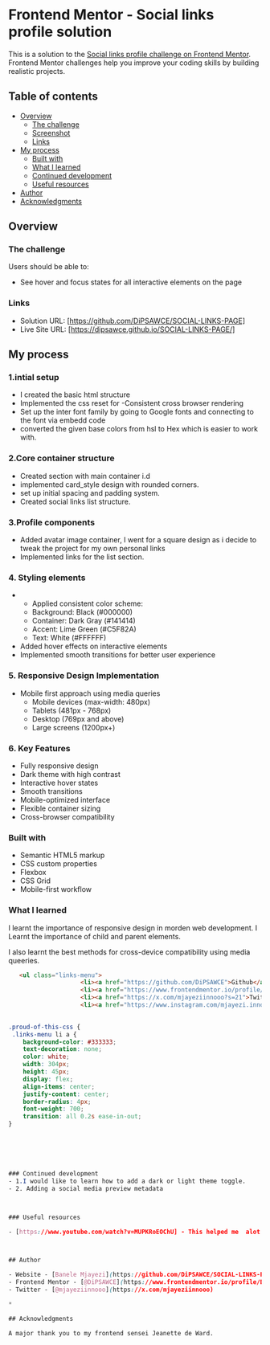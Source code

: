 # Frontend Mentor - Social links profile solution

This is a solution to the [Social links profile challenge on Frontend Mentor](https://www.frontendmentor.io/challenges/social-links-profile-UG32l9m6dQ). Frontend Mentor challenges help you improve your coding skills by building realistic projects. 

## Table of contents

- [Overview](#overview)
  - [The challenge](#the-challenge)
  - [Screenshot](#screenshot)
  - [Links](#links)
- [My process](#my-process)
  - [Built with](#built-with)
  - [What I learned](#what-i-learned)
  - [Continued development](#continued-development)
  - [Useful resources](#useful-resources)
- [Author](#author)
- [Acknowledgments](#acknowledgments)



## Overview

### The challenge

Users should be able to:

- See hover and focus states for all interactive elements on the page



### Links

- Solution URL: [https://github.com/DiPSAWCE/SOCIAL-LINKS-PAGE]
- Live Site URL: [https://dipsawce.github.io/SOCIAL-LINKS-PAGE/]

## My process

### 1.intial setup
- I created the basic html structure
- Implemented the css reset for -Consistent cross browser rendering
- Set up the inter font family by going to Google fonts and connecting to the font via embedd code
- converted the given base colors from hsl to Hex which is easier to work with.

### 2.Core container structure
- Created section with main container i.d
- implemented card_style design with rounded corners.
- set up initial spacing and padding system.
- Created social links list structure.

### 3.Profile components
- Added avatar image container, I went for a square design as i decide to tweak the project for my own personal links
- Implemented links for the list section.

### 4. Styling elements
- - Applied consistent color scheme:
  - Background: Black (#000000)
  - Container: Dark Gray (#141414)
  - Accent: Lime Green (#C5F82A)
  - Text: White (#FFFFFF)
- Added hover effects on interactive elements
- Implemented smooth transitions for better user experience


### 5. Responsive Design Implementation
- Mobile first approach using media queries
  - Mobile devices (max-width: 480px)
  - Tablets (481px - 768px)
  - Desktop (769px and above)
  - Large screens (1200px+)

### 6. Key Features
- Fully responsive design
- Dark theme with high contrast
- Interactive hover states
- Smooth transitions
- Mobile-optimized interface
- Flexible container sizing
- Cross-browser compatibility


### Built with

- Semantic HTML5 markup
- CSS custom properties
- Flexbox
- CSS Grid
- Mobile-first workflow


### What I learned
I learnt the importance of responsive design in morden web development. I Learnt the importance of child and parent elements.

I also learnt the best methods for cross-device compatibility using media queeries.




```html
   <ul class="links-menu">
                    <li><a href="https://github.com/DiPSAWCE">Github</a></li>
                    <li><a href="https://www.frontendmentor.io/profile/DiPSAWCE">Frontendmentor.io</a></li>
                    <li><a href="https://x.com/mjayeziinnooo?s=21">Twitter</a></li>
                    <li><a href="https://www.instagram.com/mjayezi.innooo_?igsh=MTA3d3c0Ym9pZ21jbw%3D%3D&utm_source=qr">Instagram</a></li>
               
```
```css
.proud-of-this-css {
 .links-menu li a {
    background-color: #333333;
    text-decoration: none;
    color: white;
    width: 304px;
    height: 45px;
    display: flex;
    align-items: center;
    justify-content: center;
    border-radius: 4px;
    font-weight: 700;
    transition: all 0.2s ease-in-out;
}






### Continued development
- 1.I would like to learn how to add a dark or light theme toggle.
- 2. Adding a social media preview metadata



### Useful resources

- [https://www.youtube.com/watch?v=MUPKRoEOChU] - This helped me  alot as the guy takes you through the whole process of designing the social links page.



## Author

- Website - [Banele Mjayezi](https://github.com/DiPSAWCE/SOCIAL-LINKS-PAGE/blob/main/index.html)
- Frontend Mentor - [@DiPSAWCE](https://www.frontendmentor.io/profile/DiPSAWCE)
- Twitter - [@mjayeziinnooo](https://x.com/mjayeziinnooo)

*

## Acknowledgments

A major thank you to my frontend sensei Jeanette de Ward.
